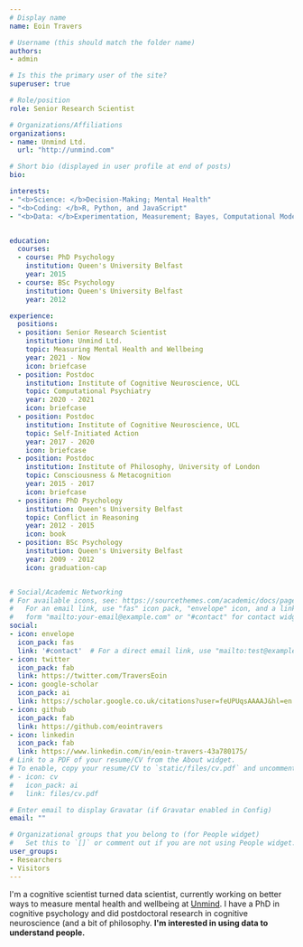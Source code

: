 ```yaml
---
# Display name
name: Eoin Travers

# Username (this should match the folder name)
authors:
- admin

# Is this the primary user of the site?
superuser: true

# Role/position
role: Senior Research Scientist

# Organizations/Affiliations
organizations:
- name: Unmind Ltd.
  url: "http://unmind.com"

# Short bio (displayed in user profile at end of posts)
bio:

interests:
- "<b>Science: </b>Decision-Making; Mental Health"
- "<b>Coding: </b>R, Python, and JavaScript"
- "<b>Data: </b>Experimentation, Measurement; Bayes, Computational Modelling, and Statistical Learning"


education:
  courses:
  - course: PhD Psychology
    institution: Queen's University Belfast
    year: 2015
  - course: BSc Psychology
    institution: Queen's University Belfast
    year: 2012

experience:
  positions:
  - position: Senior Research Scientist
    institution: Unmind Ltd.
    topic: Measuring Mental Health and Wellbeing
    year: 2021 - Now
    icon: briefcase
  - position: Postdoc
    institution: Institute of Cognitive Neuroscience, UCL
    topic: Computational Psychiatry
    year: 2020 - 2021
    icon: briefcase
  - position: Postdoc
    institution: Institute of Cognitive Neuroscience, UCL
    topic: Self-Initiated Action
    year: 2017 - 2020
    icon: briefcase
  - position: Postdoc
    institution: Institute of Philosophy, University of London
    topic: Consciousness & Metacognition
    year: 2015 - 2017
    icon: briefcase
  - position: PhD Psychology
    institution: Queen's University Belfast
    topic: Conflict in Reasoning
    year: 2012 - 2015
    icon: book
  - position: BSc Psychology
    institution: Queen's University Belfast
    year: 2009 - 2012
    icon: graduation-cap


# Social/Academic Networking
# For available icons, see: https://sourcethemes.com/academic/docs/page-builder/#icons
#   For an email link, use "fas" icon pack, "envelope" icon, and a link in the
#   form "mailto:your-email@example.com" or "#contact" for contact widget.
social:
- icon: envelope
  icon_pack: fas
  link: '#contact'  # For a direct email link, use "mailto:test@example.org".
- icon: twitter
  icon_pack: fab
  link: https://twitter.com/TraversEoin
- icon: google-scholar
  icon_pack: ai
  link: https://scholar.google.co.uk/citations?user=feUPUqsAAAAJ&hl=en
- icon: github
  icon_pack: fab
  link: https://github.com/eointravers
- icon: linkedin
  icon_pack: fab
  link: https://www.linkedin.com/in/eoin-travers-43a780175/
# Link to a PDF of your resume/CV from the About widget.
# To enable, copy your resume/CV to `static/files/cv.pdf` and uncomment the lines below.
# - icon: cv
#   icon_pack: ai
#   link: files/cv.pdf

# Enter email to display Gravatar (if Gravatar enabled in Config)
email: ""

# Organizational groups that you belong to (for People widget)
#   Set this to `[]` or comment out if you are not using People widget.
user_groups:
- Researchers
- Visitors
---
```


I'm a cognitive scientist turned data scientist,
currently working on better ways to measure mental health and wellbeing
at [Unmind](https://unmind.com/).
I have a PhD in cognitive psychology
and did postdoctoral research in cognitive neuroscience (and a bit of philosophy.
**I'm interested in using data to understand people.**
